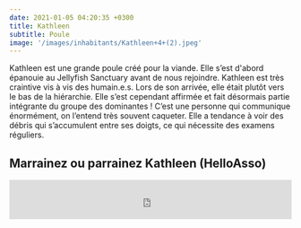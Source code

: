 ```yaml
---
date: 2021-01-05 04:20:35 +0300
title: Kathleen
subtitle: Poule
image: '/images/inhabitants/Kathleen+4+(2).jpeg'
---
```


Kathleen est une grande poule créé pour la viande. Elle s’est d'abord épanouie au Jellyfish Sanctuary avant de nous rejoindre.
Kathleen est très craintive vis à vis des humain.e.s. Lors de son arrivée, elle était plutôt vers le bas de la hiérarchie. Elle s’est cependant affirmée et fait désormais partie intégrante du groupe des dominantes ! C’est une personne qui communique énormément, on l’entend très souvent caqueter. Elle a tendance à voir des débris qui s’accumulent entre ses doigts, ce qui nécessite des examens réguliers.


## Marrainez ou parrainez Kathleen (HelloAsso)

<iframe id="haWidget" allowtransparency="true" src="https://www.helloasso.com/associations/mallouestan-association/formulaires/3/widget-bouton" style="width: 100%; height: 70px; border: none;"></iframe>